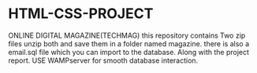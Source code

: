 # HTML-CSS-PROJECT
ONLINE DIGITAL MAGAZINE(TECHMAG)
this repository contains Two zip files unzip both and save them in a folder named magazine.
there is also a email.sql file which you can import to the database.
Along with the project report.
  USE WAMPserver for smooth database interaction.
